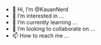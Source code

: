 - 👋 Hi, I’m @KauanNerd
- 👀 I’m interested in ...
- 🌱 I’m currently learning ...
- 💞️ I’m looking to collaborate on ...
- 📫 How to reach me ...

<!---
KauanNerd/KauanNerd is a ✨ special ✨ repository because its `README.md` (this file) appears on your GitHub p
